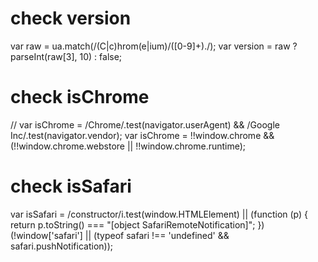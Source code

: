 # check version
var raw = ua.match(/(C|c)hrom(e|ium)\/([0-9]+)\./);
var version = raw ? parseInt(raw[3], 10) : false;

# check isChrome
// var isChrome = /Chrome/.test(navigator.userAgent) && /Google Inc/.test(navigator.vendor);
var isChrome = !!window.chrome && (!!window.chrome.webstore || !!window.chrome.runtime);

# check isSafari
var isSafari = /constructor/i.test(window.HTMLElement) || (function (p) { return p.toString() === "[object SafariRemoteNotification]"; })(!window['safari'] || (typeof safari !== 'undefined' && safari.pushNotification));
